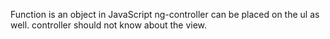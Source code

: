 Function is an object in JavaScript
ng-controller can be placed on the ul as well.
controller should not know about the view.